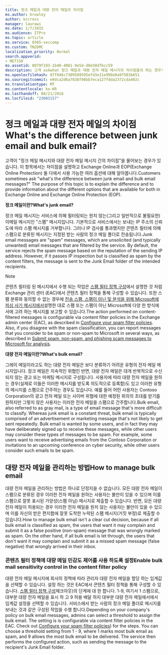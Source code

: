 ```yaml
---
title: 정크 메일과 대량 전자 메일의 차이점
ms.author: krowley
author: kccross
manager: laurawi
ms.date: 1/7/2015
ms.audience: ITPro
ms.topic: article
ms.service: O365-seccomp
ms.custom: TN2DMC
localization_priority: Normal
search.appverid:
- MET150
ms.assetid: 8079f193-1b40-4081-9e5d-d0e50dfbcc59
description: 고객 askwhat 정크 메일과 대량 전자 메일 메시지의 차이점을의 하는 경우가 있습니까? 이 항목의 목적은 차이 파악 하 고 Exchange Online 및 Exchange Online Protection (EOP)에서 모두에 대해 사용할 수 있는 다양 한 옵션에 대 한 정보를 제공 합니다.
ms.openlocfilehash: 87f946c7309589595efd3e11e998e0a9f503b651
ms.sourcegitcommit: e9dca2d6a7838f98bb7eca127fdda2372cda402c
ms.translationtype: MT
ms.contentlocale: ko-KR
ms.lasthandoff: 08/21/2018
ms.locfileid: "23003157"
---
```

# <a name="whats-the-difference-between-junk-email-and-bulk-email"></a><span data-ttu-id="144d0-103">정크 메일과 대량 전자 메일의 차이점</span><span class="sxs-lookup"><span data-stu-id="144d0-103">What's the difference between junk email and bulk email?</span></span>

<span data-ttu-id="144d0-p101">고객이 "정크 메일 메시지와 대량 전자 메일 메시지 간의 차이점"을 물어보는 경우가 있습니다. 이 항목에서는 차이점을 설명하고 Exchange Online과 EOP(Exchange Online Protection) 둘 다에서 사용 가능한 여러 옵션에 대해 알아봅니다.</span><span class="sxs-lookup"><span data-stu-id="144d0-p101">Customers sometimes ask "what's the difference between junk email and bulk email messages?" The purpose of this topic is to explain the difference and to provide information about the different options that are available for both in Exchange Online and Exchange Online Protection (EOP).</span></span>
  
 <span data-ttu-id="144d0-106">**정크 메일이란?**</span><span class="sxs-lookup"><span data-stu-id="144d0-106">**What's junk email?**</span></span>
  
<span data-ttu-id="144d0-p102">정크 메일 메시지는 서비스에 의해 필터링되는 원치 않는(그리고 일반적으로 불필요한) 이메일 메시지인 "스팸" 메시지입니다. 기본적으로 서비스에서는 보내는 IP 주소의 신뢰도에 따라 스팸 메시지를 거부합니다. 그러나 IP 검사를 통과했지만 콘텐츠 필터에 의해 스팸으로 분류된 메시지는 지정된 받는 사람의 정크 메일 폴더로 전송됩니다.</span><span class="sxs-lookup"><span data-stu-id="144d0-p102">Junk email messages are "spam" messages, which are unsolicited (and typically unwanted) email messages that are filtered by the service. By default, the service rejects the spam message based on the reputation of the sending IP address. However, if it passes IP inspection but is classified as spam by the content filters, the message is sent to the Junk Email folder of the intended recipients.</span></span> 
  
> [!NOTE]
> <span data-ttu-id="144d0-p103">콘텐츠 필터링 된 메시지에서 수행 되는 작업은 [스팸 필터 정책 구성](configure-your-spam-filter-policies.md)에서 설명한 것 처럼 Exchange 관리 센터 (EAC)에서 콘텐츠 필터 정책을 통해 구성할 수 있습니다. 또한 스팸 분류와 동의할 수 없는 경우에 [전송 스팸, 스팸이 아닌 및 분석을 위해 Microsoft에 피싱 사기 메시지에서](submit-spam-non-spam-and-phishing-scam-messages-to-microsoft-for-analysis.md)설명한 대로 스팸 또는 스팸이 아닌 Microsoft에 다양 한 방식에서에 고려 하는 메시지를 보고할 수 있습니다.</span><span class="sxs-lookup"><span data-stu-id="144d0-p103">The action performed on content-filtered messages is configurable via content filter policies in the Exchange admin center (EAC), as described in [Configure your spam filter policies](configure-your-spam-filter-policies.md). Also, if you disagree with the spam classification, you can report messages that you consider to be spam or non-spam to Microsoft in several ways, as described in [Submit spam, non-spam, and phishing scam messages to Microsoft for analysis](submit-spam-non-spam-and-phishing-scam-messages-to-microsoft-for-analysis.md).</span></span> 
  
 <span data-ttu-id="144d0-112">**대량 전자 메일이란?**</span><span class="sxs-lookup"><span data-stu-id="144d0-112">**What's bulk email?**</span></span>
  
<span data-ttu-id="144d0-p104">그레이 메일이라고도 하는 대량 전자 메일은 보다 분류하기 어려운 유형의 전자 메일 메시지입니다. 정크 메일은 지속적인 위협인 반면, 대량 전자 메일은 대개 반복적으로 수신되지 않는 광고 또는 마케팅 메시지로 구성됩니다. 사용자에 따라 대량 전자 메일을 원하는 경우(실제로 이들은 이러한 메시지를 받도록 의도적으로 등록함)도 있고 이러한 유형의 메시지를 스팸으로 간주하는 경우도 있습니다. 예를 들어 어떤 사용자는 Contoso Corporation의 광고 전자 메일 또는 사이버 위협에 대한 예정된 회의의 초대를 받기를 원하지만 그렇지 않은 사용자는 이러한 전자 메일을 스팸으로 간주합니다.</span><span class="sxs-lookup"><span data-stu-id="144d0-p104">Bulk email, also referred to as gray mail, is a type of email message that's more difficult to classify. Whereas junk email is a constant threat, bulk email is typically comprised of an advertisement or marketing message that's not likely to get sent repeatedly. Bulk email is wanted by some users, and in fact they may have deliberately signed up to receive these messages, while other users may consider these types of messages to be spam. For example, some users want to receive advertising emails from the Contoso Corporation or invitations to an upcoming conference on cyber security, while other users consider such emails to be spam.</span></span>
  
## <a name="how-to-manage-bulk-email"></a><span data-ttu-id="144d0-117">대량 전자 메일을 관리하는 방법</span><span class="sxs-lookup"><span data-stu-id="144d0-117">How to manage bulk email</span></span>

<span data-ttu-id="144d0-p105">대량 전자 메일을 관리하는 방법은 하나로 단정지을 수 없습니다. 모든 대량 전자 메일이 스팸으로 분류된 경우 이러한 전자 메일을 원하는 사용자는 불만이 있을 수 있으며 이를 스팸으로 잘못 표시된 가양성(스팸 아님) 메시지로 제출할 수 있습니다. 반면, 모든 대량 전자 메일이 허용되는 경우 이러한 전자 메일을 원치 않는 사용자는 불만이 있을 수 있으며 이를 자신의 받은 편지함에 잘못 도착한 누락된 스팸 메시지(거짓 부정)로 제출할 수 있습니다.</span><span class="sxs-lookup"><span data-stu-id="144d0-p105">How to manage bulk email isn't a clear cut decision, because if all bulk email is classified as spam, the users that want it may complain and submit it as a false positive (non-spam) message that was wrongly marked as spam. On the other hand, if all bulk email is let through, the users that don't want it may complain and submit it as a missed spam message (false negative) that wrongly arrived in their inbox.</span></span>
  
### <a name="enable-bulk-mail-sensitivity-control-in-the-content-filter-policy"></a><span data-ttu-id="144d0-120">콘텐츠 필터 정책에 대량 메일 민감도 제어를 사용 하도록 설정</span><span class="sxs-lookup"><span data-stu-id="144d0-120">Enable bulk mail sensitivity control in the content filter policy</span></span>

<span data-ttu-id="144d0-p106">대량 전자 메일 메시지에 회사의 정책에 따라 관리자 대량 전자 메일을 할당 하는 임계값을 선택할 수 있습니다. 설정 하는 것은 EAC에서 콘텐츠 필터 정책을 통해 구성할 수 있습니다. [스팸 필터 정책 구성](configure-your-spam-filter-policies.md)체크아웃)의 단계에 대 한 합니다. 1-9, 여기서 1 스팸으로, 대부분 대량 전자 메일을 표시 하 고 9 허용 배달 하지 대부분 대량 전자 메일에서에서 임계값 설정을 선택할 수 있습니다. 서비스에서 받는 사람의 정크 메일 폴더로 메시지를 보내는 것과 같은 구성된 작업을 수행 합니다.</span><span class="sxs-lookup"><span data-stu-id="144d0-p106">Depending on your company's policy on bulk email messages, admins can select a threshold to assign the bulk email. The setting is is configurable via content filter policies in the EAC. Check out [Configure your spam filter policies](configure-your-spam-filter-policies.md)) for the steps. You can choose a threshold setting from 1 - 9, where 1 marks most bulk email as spam, and 9 allows the most bulk email to be delivered. The service then performs the configured action, such as sending the message to the recipient's Junk Email folder.</span></span> 
  

